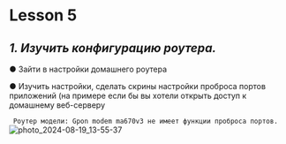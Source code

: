 # Lesson 5 
## *1. Изучить конфигурацию роутера.* 
●	Зайти в настройки домашнего роутера

●	Изучить настройки, сделать скрины настройки проброса портов приложений (на примере если бы вы хотели открыть доступ к домашнему веб-серверу

` Роутер модели: Gpon modem ma670v3 не имеет функции проброса портов.`
![photo_2024-08-19_13-55-37](https://github.com/user-attachments/assets/ae4f5fcb-3e56-4bbb-950b-d9e3781759ef)
